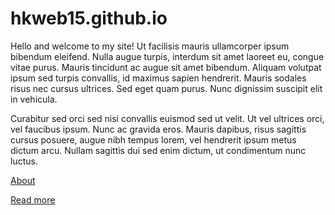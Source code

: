 # hkweb15.github.io
Hello and welcome to my site! Ut facilisis mauris ullamcorper ipsum bibendum eleifend. Nulla augue turpis, interdum sit amet laoreet eu, congue vitae purus. Mauris tincidunt ac augue sit amet bibendum. Aliquam volutpat ipsum sed turpis convallis, id maximus sapien hendrerit. Mauris sodales risus nec cursus ultrices. Sed eget quam purus. Nunc dignissim suscipit elit in vehicula. 

Curabitur sed orci sed nisi convallis euismod sed ut velit. Ut vel ultrices orci, vel faucibus ipsum. Nunc ac gravida eros. Mauris dapibus, risus sagittis cursus posuere, augue nibh tempus lorem, vel hendrerit ipsum metus dictum arcu. Nullam sagittis dui sed enim dictum, ut condimentum nunc luctus.

[About](/about)

[Read more](/read-more)
